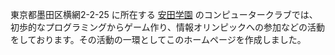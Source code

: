 東京都墨田区横網2-2-25 に所在する [安田学園](http://yasuda.ed.jp/) のコンピュータークラブでは、初歩的なプログラミングからゲーム作り、情報オリンピックへの参加などの活動をしております。その活動の一環としてこのホームページを作成しました。
